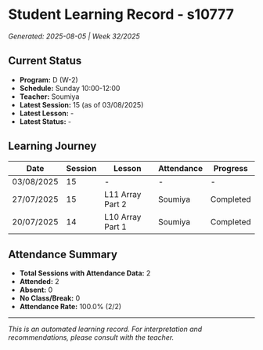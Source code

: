 # Student Learning Record - s10777
*Generated: 2025-08-05 | Week 32/2025*

## Current Status
- **Program:** D (W-2)
- **Schedule:** Sunday 10:00-12:00
- **Teacher:** Soumiya
- **Latest Session:** 15 (as of 03/08/2025)
- **Latest Lesson:** -
- **Latest Status:** -

## Learning Journey
| Date | Session | Lesson | Attendance | Progress |
|------|---------|--------|------------|----------|
| 03/08/2025 | 15 | - | - | - |
| 27/07/2025 | 15 | L11 Array Part 2 | Soumiya | Completed |
| 20/07/2025 | 14 | L10 Array Part 1 | Soumiya | Completed |

## Attendance Summary
- **Total Sessions with Attendance Data:** 2
- **Attended:** 2
- **Absent:** 0
- **No Class/Break:** 0
- **Attendance Rate:** 100.0% (2/2)

---
*This is an automated learning record. For interpretation and recommendations, please consult with the teacher.*